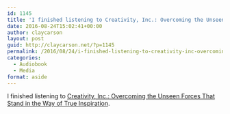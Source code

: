 ```yaml
---
id: 1145
title: 'I finished listening to Creativity, Inc.: Overcoming the Unseen Forces That Stand in the Way of True Inspiration'
date: 2016-08-24T15:02:41+00:00
author: claycarson
layout: post
guid: http://claycarson.net/?p=1145
permalink: /2016/08/24/i-finished-listening-to-creativity-inc-overcoming-the-unseen-forces-that-stand-in-the-way-of-true-inspiration/
categories:
  - Audiobook
  - Media
format: aside
---
```

I finished listening to [Creativity, Inc.: Overcoming the Unseen Forces That Stand in the Way of True Inspiration](http://amazon.com/exec/obidos/ASIN/0812993012/claycarson0c-20).<!--more-->